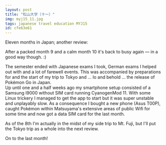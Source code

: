 ```yaml
---
layout: post
title: "松山大学〔十一〕"
img: myj15_11.jpg
tags: japanese travel education MYJ15
id: cfe63e61
---
```


Eleven months in Japan; another review:

After a packed month 9 and a calm month 10 it's back to busy again — in a good way though. :)

The semester ended with Japanese exams I took, German exams I helped out with and a lot of farewell events. This was accompanied by preparations for and the start of my trip to Tokyo and ... lo and behold ... the release of Pokémon Go in Japan.  
Up until one and a half weeks ago my smartphone setup consisted of a Samsung I9000 without SIM card running CyanogenMod 11. With some Linux trickery I managed to get the app to start but it was super unstable and unplayably slow. As a consequence I bought a new phone (Asus T00P), caught Pokémon within Matsuyama's extensive areas of public Wifi for some time and now got a data SIM card for the last month.

As of the 8th I'm actually in the midst of my side trip to Mt. Fuji, but I'll put the Tokyo trip as a whole into the next review. 

On to the last month!